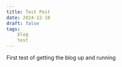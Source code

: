 ```yaml
---
title: Test Post
date: 2024-12-18
draft: false
tags: 
    blog 
    test
---
```



First test of getting the blog up and running